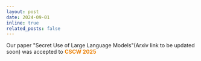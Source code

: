 ```yaml
---
layout: post
date: 2024-09-01 
inline: true
related_posts: false
---
```


Our paper "Secret Use of Large Language Models"(Arxiv link to be updated soon) was accepted to **<span style="color:#EB7F00">CSCW 2025</span>**

